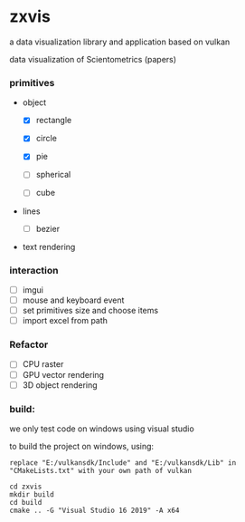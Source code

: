 # zxvis

a data visualization library and application based on vulkan

data visualization of Scientometrics (papers)

### primitives

* object
  
  * [x] rectangle
  
  * [x] circle
  
  * [x] pie
  
  * [ ] spherical
  
  * [ ] cube

* lines
  
  * [ ] bezier

* text rendering

  
### interaction
  
* [ ] imgui
* [ ] mouse and keyboard event
* [ ] set primitives size and choose items
* [ ] import excel from path

### Refactor

* [ ] CPU raster
* [ ] GPU vector rendering
* [ ] 3D object rendering

### build:

we only test code on windows using visual studio

to build the project on windows, using:

```null
replace "E:/vulkansdk/Include" and "E:/vulkansdk/Lib" in "CMakeLists.txt" with your own path of vulkan

cd zxvis
mkdir build
cd build
cmake .. -G "Visual Studio 16 2019" -A x64
```
